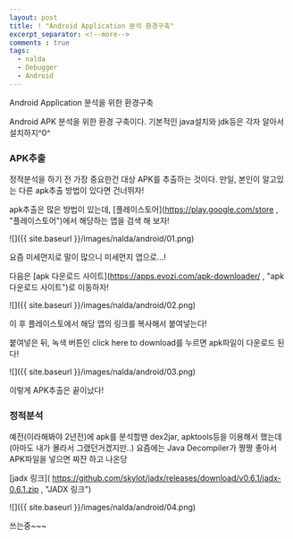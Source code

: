 ```yaml
---
layout: post
title: ! "Android Application 분석 환경구축"
excerpt_separator: <!--more-->
comments : true
tags:
  - nalda
  - Debugger
  - Android
---
```


Android Application 분석을 위한 환경구축

<!--more-->

Android APK 분석을 위한 환경 구축이다.
기본적인 java설치와 jdk등은 각자 알아서 설치하지^0^

### APK추출


정적분석을 하기 전 가장 중요한건 대상 APK를 추출하는 것이다.
만일, 본인이 알고있는 다른 apk추출 방법이 있다면 건너뛰자!


apk추출은 많은 방법이 있는데, [플레이스토어](https://play.google.com/store , "플레이스토어")에서 해당하는 앱을 검색 해 보자!

![]({{ site.baseurl }}/images/nalda/android/01.png)

요즘 미세먼지로 말이 많으니 미세먼지 앱으로...!

다음은 [apk 다운로드 사이트](https://apps.evozi.com/apk-downloader/ , "apk 다운로드 사이트")로 이동하자!

![]({{ site.baseurl }}/images/nalda/android/02.png)

이 후 플레이스토에서 해당 앱의 링크를 복사해서 붙여넣는다!

붙여넣은 뒤, 녹색 버튼인 click here to download를 누르면 apk파일이 다운로드 된다!

![]({{ site.baseurl }}/images/nalda/android/03.png)

이렇게 APK추출은 끝이났다!


### 정적분석


예전(이라해봐야 2년전)에 apk를 분석할땐 dex2jar, apktools등을 이용해서 했는데(아마도 내가 몰라서 그랬던거겠지만..)
요즘에는 Java Decompiler가 짱짱 좋아서 APK파일을 넣으면 짜쟌 하고 나온당

[jadx 링크]( https://github.com/skylot/jadx/releases/download/v0.6.1/jadx-0.6.1.zip , "JADX 링크")

![]({{ site.baseurl }}/images/nalda/android/04.png)

쓰는중~~~
